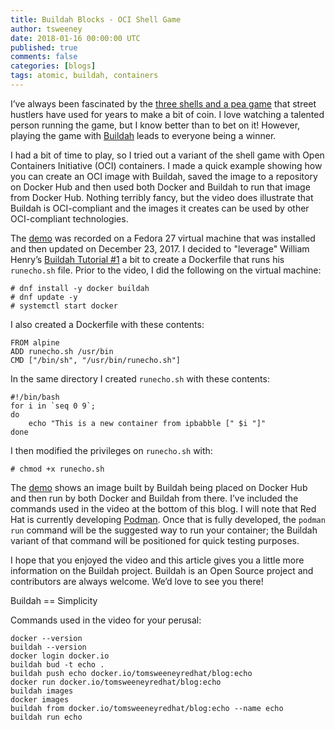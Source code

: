 ```yaml
---
title: Buildah Blocks - OCI Shell Game
author: tsweeney
date: 2018-01-16 00:00:00 UTC
published: true
comments: false
categories: [blogs]
tags: atomic, buildah, containers
---
```


I’ve always been fascinated by the [three shells and a pea game](https://en.wikipedia.org/wiki/Shell_game) that street hustlers have used for years to make a bit of coin. I love watching a talented person running the game, but I know better than to bet on it! However, playing the game with [Buildah](https://github.com/projectatomic/buildah) leads to everyone being a winner.

I had a bit of time to play, so I tried out a variant of the shell game with Open Containers Initiative (OCI) containers. I made a quick example showing how you can create an OCI image with Buildah, saved the image to a repository on Docker Hub and then used both Docker and Buildah to run that  image from Docker Hub. Nothing terribly fancy, but the video does illustrate that Buildah is OCI-compliant and the images it creates can be used by other OCI-compliant technologies.

<!--readmore-->

The [demo](https://asciinema.org/a/biE5aEvLRJK6uMBwd106eB7S1) was recorded on a Fedora 27 virtual machine that was installed and then updated on December 23, 2017.  I decided to "leverage" William Henry’s [Buildah Tutorial #1](https://github.com/projectatomic/buildah/blob/master/docs/tutorials/tutorials.md) a bit to create a Dockerfile that runs his `runecho.sh` file. Prior to the video, I did the following on the virtual machine:

```
# dnf install -y docker buildah
# dnf update -y
# systemctl start docker
```

I also created a Dockerfile with these contents:

```
FROM alpine
ADD runecho.sh /usr/bin
CMD ["/bin/sh", "/usr/bin/runecho.sh"]
```

In the same directory I created `runecho.sh` with these contents:

```
#!/bin/bash
for i in `seq 0 9`;
do
    echo "This is a new container from ipbabble [" $i "]"
done
```

I then modified the privileges on `runecho.sh` with:

```
# chmod +x runecho.sh
```

The [demo](https://asciinema.org/a/biE5aEvLRJK6uMBwd106eB7S1) shows an image built by Buildah being placed on Docker Hub and then run by both Docker and Buildah from there.  I’ve included the commands used in the video at the bottom of this blog.  I will note that Red Hat is currently developing [Podman](https://github.com/projectatomic/libpod). Once that is fully developed, the `podman run` command will be the suggested way to run your container; the Buildah variant of that command will be positioned for quick testing purposes.

I hope that you enjoyed the video and this article gives you a little more information on the Buildah project. Buildah is an Open Source project and contributors are always welcome. We’d love to see you there!

Buildah == Simplicity

Commands used in the video for your perusal:

```
docker --version
buildah --version
docker login docker.io
buildah bud -t echo .
buildah push echo docker.io/tomsweeneyredhat/blog:echo
docker run docker.io/tomsweeneyredhat/blog:echo
buildah images
docker images
buildah from docker.io/tomsweeneyredhat/blog:echo --name echo
buildah run echo
```
